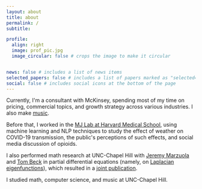 ```yaml
---
layout: about
title: about
permalink: /
subtitle: 

profile:
  align: right
  image: prof_pic.jpg
  image_circular: false # crops the image to make it circular


news: false # includes a list of news items
selected_papers: false # includes a list of papers marked as "selected={true}"
social: false # includes social icons at the bottom of the page
---
```


Currently, I'm a consultant with McKinsey, spending most of my time on pricing, commercial topics, and growth strategy across various industries. I also make [music](https://open.spotify.com/artist/0POc51qA93i04mFERmQwTQ?si=cfda796578e645c6).

Before that, I worked in the [MJ Lab at Harvard Medical School](https://mj-lab.mgh.harvard.edu/), using machine learning and NLP techniques to study the effect of weather on COVID-19 transmission, the public's perceptions of such effects, and social media discussion of opioids.

I also performed math research at UNC-Chapel Hill with [Jeremy Marzuola](https://marzuola.web.unc.edu/) and [Tom Beck](https://sites.google.com/view/thomasbeck/home) in partial differential equations (namely, on [Laplacian eigenfunctions](https://www.youtube.com/watch?v=tFAcYruShow)), which resulted in a [joint publication](https://link.springer.com/article/10.1007/s00023-024-01424-3).

I studied math, computer science, and music at UNC-Chapel Hill. 